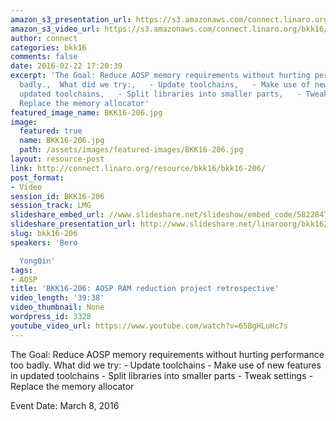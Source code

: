 ```yaml
---
amazon_s3_presentation_url: https://s3.amazonaws.com/connect.linaro.org/bkk16/Presentations/Tuesday/BKK16-206.pdf
amazon_s3_video_url: https://s3.amazonaws.com/connect.linaro.org/bkk16/Videos/Tuesday/BKK16-206%20AOSP%20RAM%20reduction%20project%20retrospective.mp4
author: connect
categories: bkk16
comments: false
date: 2016-02-22 17:20:39
excerpt: 'The Goal: Reduce AOSP memory requirements without hurting performance too
  badly.,  What did we try:,   - Update toolchains,   - Make use of new features in
  updated toolchains,   - Split libraries into smaller parts,   - Tweak settings,  -
  Replace the memory allocator'
featured_image_name: BKK16-206.jpg
image:
  featured: true
  name: BKK16-206.jpg
  path: /assets/images/featured-images/BKK16-206.jpg
layout: resource-post
link: http://connect.linaro.org/resource/bkk16/bkk16-206/
post_format:
- Video
session_id: BKK16-206
session_track: LMG
slideshare_embed_url: //www.slideshare.net/slideshow/embed_code/58228470
slideshare_presentation_url: http://www.slideshare.net/linaroorg/bkk16206-aosp-ram-reduction-project-retrospective
slug: bkk16-206
speakers: 'Bero

  YongQin'
tags:
- AOSP
title: 'BKK16-206: AOSP RAM reduction project retrospective'
video_length: '39:38'
video_thumbnail: None
wordpress_id: 3328
youtube_video_url: https://www.youtube.com/watch?v=65BgHLuHc7s
---
```


The Goal: Reduce AOSP memory requirements without hurting performance too badly.  What did we try:   - Update toolchains   - Make use of new features in updated toolchains   - Split libraries into smaller parts   - Tweak settings   - Replace the memory allocator

Event Date: March 8, 2016